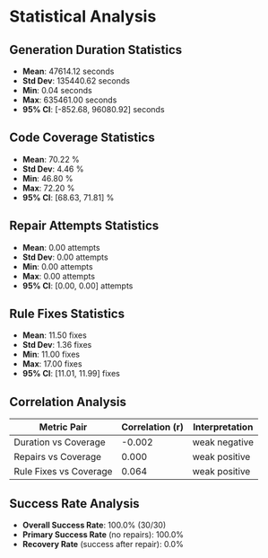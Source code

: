 # Statistical Analysis

## Generation Duration Statistics

- **Mean**: 47614.12 seconds
- **Std Dev**: 135440.62 seconds
- **Min**: 0.04 seconds
- **Max**: 635461.00 seconds
- **95% CI**: [-852.68, 96080.92] seconds

## Code Coverage Statistics

- **Mean**: 70.22 %
- **Std Dev**: 4.46 %
- **Min**: 46.80 %
- **Max**: 72.20 %
- **95% CI**: [68.63, 71.81] %

## Repair Attempts Statistics

- **Mean**: 0.00 attempts
- **Std Dev**: 0.00 attempts
- **Min**: 0.00 attempts
- **Max**: 0.00 attempts
- **95% CI**: [0.00, 0.00] attempts

## Rule Fixes Statistics

- **Mean**: 11.50 fixes
- **Std Dev**: 1.36 fixes
- **Min**: 11.00 fixes
- **Max**: 17.00 fixes
- **95% CI**: [11.01, 11.99] fixes

## Correlation Analysis

| Metric Pair | Correlation (r) | Interpretation |
|-------------|-----------------|----------------|
| Duration vs Coverage | -0.002 | weak negative |
| Repairs vs Coverage | 0.000 | weak positive |
| Rule Fixes vs Coverage | 0.064 | weak positive |

## Success Rate Analysis

- **Overall Success Rate**: 100.0% (30/30)
- **Primary Success Rate** (no repairs): 100.0%
- **Recovery Rate** (success after repair): 0.0%
